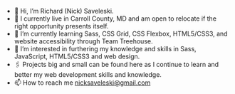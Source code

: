 - 👋 Hi, I’m Richard (Nick) Saveleski.
- 📍 I currently live in Carroll County, MD and am open to relocate if the right opportunity presents itself.
- 🌱 I’m currently learning Sass, CSS Grid, CSS Flexbox, HTML5/CSS3, and website accessibility through Team Treehouse.
- 👀 I’m interested in furthering my knowledge and skills in Sass, JavaScript, HTML5/CSS3 and web design. 
- 🖇 Projects big and small can be found here as I continue to learn and better my web development skills and knowledge.
- 📫 How to reach me nicksaveleski@gmail.com
